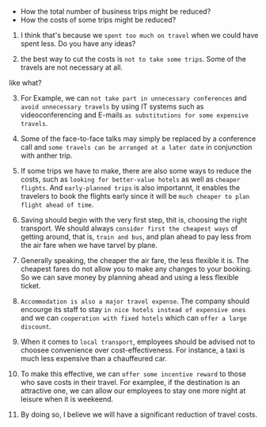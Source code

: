 - How the total number of business trips might be reduced?
- How the costs of some trips might be reduced?

1. I think that's because we `spent too much on travel` when we could have spent less. Do you have any ideas?

2. the best way to cut the costs is `not to take some trips`. Some of the travels are not necessary at all.

like what?

3. For Example, we can `not take part in unnecessary conferences` and `avoid unnecessary travels` by using IT systems such as videoconferencing and E-mails `as substitutions for some expensive travels`.

4. Some of the face-to-face talks may simply be replaced by a conference call and `some travels can be arranged at a later date` in conjunction with anther trip.

5. If some trips we have to make, there are also some ways to reduce the costs, such as `looking for better-value hotels` as well as `cheaper flights`. And `early-planned trips` is also importannt, it enables the travelers 
to book the flights early since it will be `much cheaper to plan flight ahead of time`.

6. Saving should begin with the very first step, thit is, choosing the right transport. We should always `consider first the cheapest ways` of getting around, that is, `train and bus`, and plan ahead to pay less from the air fare when we have tarvel by plane.

7. Generally speaking, the cheaper the air fare, the less flexible it is. The cheapest fares do not allow you to make any changes to your booking. So we can save money by planning ahead and using a less flexible ticket.

8. `Accommodation is also a major travel expense`. The company should encourge its staff to stay `in nice hotels instead of expensive ones` and we can `cooperation with fixed hotels` which can `offer a large discount`.

9. When it comes to `local transport`, employees should be advised not to choosee convenience over cost-effectiveness. For instance, a taxi is much less expensive than a chauffeured car.

10. To make this effective, we can `offer some incentive reward` to those who save costs in their travel. For examplee, if the destination is an attractive one, we can allow our employees to stay one more night at leisure when it is weekeend.

11. By doing so, I believe we will have a significant reduction of travel costs.